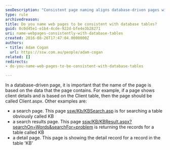```yaml
---
seoDescription: "Consistent page naming aligns database-driven pages with their corresponding data tables, enhancing user experience and search engine optimization."
type: rule
archivedreason: 
title: Do you name web pages to be consistent with database tables?
guid: 0c0d45e1-e1b4-4cde-922d-bfe4e3b28271
uri: name-webpages-consistently-with-database-tables
created: 2016-08-26T17:47:04.0000000Z
authors:
- title: Adam Cogan
  url: https://ssw.com.au/people/adam-cogan
related: []
redirects:
- do-you-name-web-pages-to-be-consistent-with-database-tables

---
```


In a database-driven page, it is important that the name of the page is based on the data that the page contains. For example, if a page shows client details and is based on the Client table, then the page should be called Client.aspx.
Other examples are: 


<!--endintro-->

* a search page. This page [ssw/Kb/KBSearch.asp](https&#58;//www.ssw.com.au/ssw/KB/KBSearch.aspx) is for searching a table obviously called KB
* a search results page. This page [ssw/KB/KBResult.aspx?searchOn=Words&searchFor=problem](https&#58;//www.ssw.com.au/ssw/KB/KBResult.aspx?searchOn=Words&amp;searchFor=problem) is returning the records for a table called KB
* a detail page. This page is showing the detail record for a record in the table 'KB'
